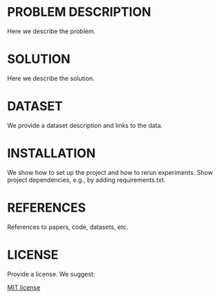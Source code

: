 # PROBLEM DESCRIPTION

Here we describe the problem.

# SOLUTION

Here we describe the solution.

# DATASET

We provide a dataset description and links to the data.

# INSTALLATION

We show how to set up the project and how to rerun experiments.
Show project dependencies, e.g., by adding requirements.txt. 

# REFERENCES

References to papers, code, datasets, etc.

# LICENSE

Provide a license. We suggest:

[MIT license](./mit.txt)


